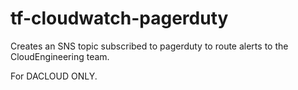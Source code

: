 # tf-cloudwatch-pagerduty

Creates an SNS topic subscribed to pagerduty to route alerts to the CloudEngineering team.

For DACLOUD ONLY.